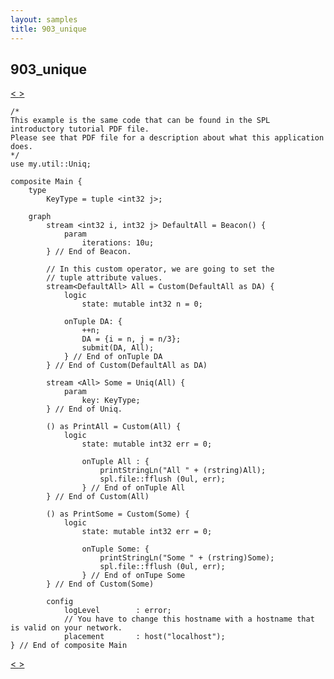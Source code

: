 ```yaml
---
layout: samples
title: 903_unique
---
```


## 903_unique

<div class="sampleNav"><a class="button" href="../902_word_count_WordCount.spl/"> < </a><a class="button" href="../903_unique_Uniq.spl/"> > </a>
</div>

~~~~~~
/*
This example is the same code that can be found in the SPL introductory tutorial PDF file.
Please see that PDF file for a description about what this application does.
*/
use my.util::Uniq;

composite Main {
	type
		KeyType = tuple <int32 j>;
	
	graph
		stream <int32 i, int32 j> DefaultAll = Beacon() {
			param
				iterations: 10u;
		} // End of Beacon.

		// In this custom operator, we are going to set the
		// tuple attribute values.
		stream<DefaultAll> All = Custom(DefaultAll as DA) {
			logic
				state: mutable int32 n = 0;
			
			onTuple DA: {
				++n;
				DA = {i = n, j = n/3};
				submit(DA, All);
			} // End of onTuple DA		
		} // End of Custom(DefaultAll as DA)
		
		stream <All> Some = Uniq(All) {
			param
				key: KeyType;
		} // End of Uniq.
		
		() as PrintAll = Custom(All) {
			logic
				state: mutable int32 err = 0;
				
				onTuple All	: {
					printStringLn("All " + (rstring)All);
					spl.file::fflush (0ul, err);
				} // End of onTuple All
		} // End of Custom(All)
		
		() as PrintSome = Custom(Some) {
			logic	
				state: mutable int32 err = 0;
				
				onTuple Some: {
					printStringLn("Some " + (rstring)Some);
					spl.file::fflush (0ul, err);
				} // End of onTupe Some
		} // End of Custom(Some)	
		
		config
			logLevel		: error;	
			// You have to change this hostname with a hostname that is valid on your network.
			placement		: host("localhost");
} // End of composite Main

~~~~~~

<div class="sampleNav"><a class="button" href="../902_word_count_WordCount.spl/"> < </a><a class="button" href="../903_unique_Uniq.spl/"> > </a>
</div>

